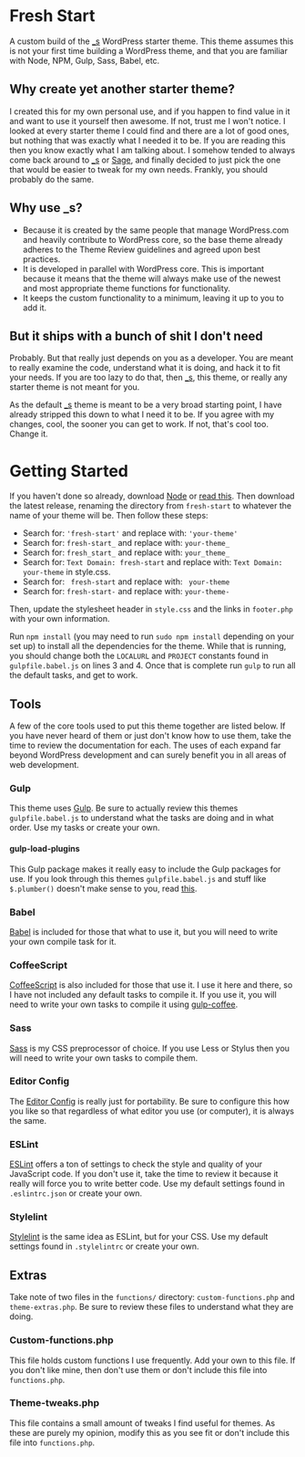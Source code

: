# Fresh Start
A custom build of the [_s](https://github.com/automattic/_s) WordPress starter theme. This theme assumes this is not your first time building a WordPress theme, and that you are familiar with Node, NPM, Gulp, Sass, Babel, etc.

## Why create yet another starter theme?
I created this for my own personal use, and if you happen to find value in it and want to use it yourself then awesome. If not, trust me I won't notice. I looked at every starter theme I could find and there are a lot of good ones, but nothing that was exactly what I needed it to be. If you are reading this then you know exactly what I am talking about. I somehow tended to always come back around to [_s](https://github.com/automattic/_s) or [Sage](https://roots.io/sage/), and finally decided to just pick the one that would be easier to tweak for my own needs. Frankly, you should probably do the same.

## Why use _s?
- Because it is created by the same people that manage WordPress.com and heavily contribute to WordPress core, so the base theme already adheres to the Theme Review guidelines and agreed upon best practices.
- It is developed in parallel with WordPress core. This is important because it means that the theme will always make use of the newest and most appropriate theme functions for functionality.
- It keeps the custom functionality to a minimum, leaving it up to you to add it.

## But it ships with a bunch of shit I don't need
Probably. But that really just depends on you as a developer. You are meant to really examine the code, understand what it is doing, and hack it to fit your needs. If you are too lazy to do that, then [_s](https://github.com/automattic/_s), this theme, or really any starter theme is not meant for you.

As the default [_s](https://github.com/automattic/_s) theme is meant to be a very broad starting point, I have already stripped this down to what I need it to be. If you agree with my changes, cool, the sooner you can get to work. If not, that's cool too. Change it.

# Getting Started
If you haven't done so already, download [Node](https://nodejs.org/en/) or [read this](https://docs.npmjs.com/getting-started/installing-node). Then download the latest release, renaming the directory from `fresh-start` to whatever the name of your theme will be. Then follow these steps:

* Search for: `'fresh-start'` and replace with: `'your-theme'`
* Search for: `fresh-start_` and replace with: `your-theme_`
* Search for: `fresh_start_` and replace with: `your_theme_`
* Search for: `Text Domain: fresh-start` and replace with: `Text Domain: your-theme` in style.css.
* Search for: <code>&nbsp;fresh-start</code> and replace with: <code>&nbsp;your-theme</code>
* Search for: `fresh-start-` and replace with: `your-theme-`

Then, update the stylesheet header in `style.css` and the links in `footer.php` with your own information.

Run `npm install` (you may need to run `sudo npm install` depending on your set up) to install all the dependencies for the theme. While that is running, you should change both the `LOCALURL` and `PROJECT` constants found in `gulpfile.babel.js` on lines 3 and 4. Once that is complete run `gulp` to run all the default tasks, and get to work.

## Tools
A few of the core tools used to put this theme together are listed below. If you have never heard of them or just don't know how to use them, take the time to review the documentation for each. The uses of each expand far beyond WordPress development and can surely benefit you in all areas of web development.

### Gulp
This theme uses [Gulp](http://gulpjs.com/). Be sure to actually review this themes `gulpfile.babel.js` to understand what the tasks are doing and in what order. Use my tasks or create your own.

#### gulp-load-plugins
This Gulp package makes it really easy to include the Gulp packages for use. If you look through this themes `gulpfile.babel.js` and stuff like `$.plumber()` doesn't make sense to you, read [this](https://www.npmjs.com/package/gulp-load-plugins).

### Babel
[Babel](https://babeljs.io/) is included for those that what to use it, but you will need to write your own compile task for it.

### CoffeeScript
[CoffeeScript](http://coffeescript.org/) is also included for those that use it. I use it here and there, so I have not included any default tasks to compile it. If you use it, you will need to write your own tasks to compile it using [gulp-coffee](https://www.npmjs.com/package/gulp-coffee).

### Sass
[Sass](http://sass-lang.com/guide) is my CSS preprocessor of choice. If you use Less or Stylus then you will need to write your own tasks to compile them.

### Editor Config
The [Editor Config](http://editorconfig.org/) is really just for portability. Be sure to configure this how you like so that regardless of what editor you use (or computer), it is always the same.

### ESLint
[ESLint](http://eslint.org/) offers a ton of settings to check the style and quality of your JavaScript code. If you don't use it, take the time to review it because it really will force you to write better code. Use my default settings found in `.eslintrc.json` or create your own.

### Stylelint
[Stylelint](http://stylelint.io/) is the same idea as ESLint, but for your CSS. Use my default settings found in `.stylelintrc` or create your own.

## Extras
Take note of two files in the `functions/` directory: `custom-functions.php` and `theme-extras.php`. Be sure to review these files to understand what they are doing.

### Custom-functions.php
This file holds custom functions I use frequently. Add your own to this file. If you don't like mine, then don't use them or don't include this file into `functions.php`.

### Theme-tweaks.php
This file contains a small amount of tweaks I find useful for themes. As these are purely my opinion, modify this as you see fit or don't include this file into `functions.php`.
